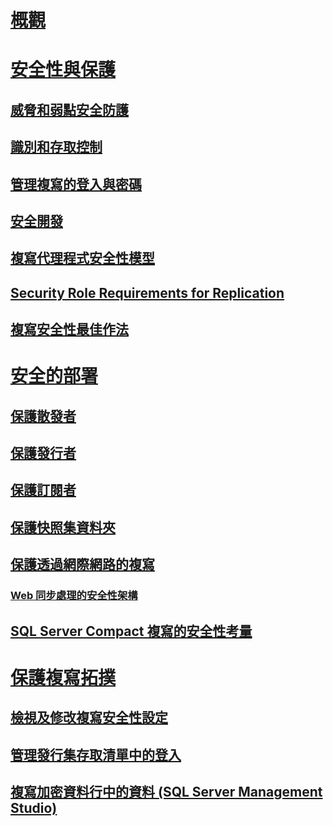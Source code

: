 # [概觀](security-overview-replication.md)  
# [安全性與保護](security-and-protection-replication.md)  
## [威脅和弱點安全防護](threat-and-vulnerability-mitigation-replication.md)  
## [識別和存取控制](identity-and-access-control-replication.md)  
## [管理複寫的登入與密碼](manage-logins-and-passwords-in-replication.md)  
## [安全開發](secure-development-replication.md)  
## [複寫代理程式安全性模型](replication-agent-security-model.md)  
## [Security Role Requirements for Replication](security-role-requirements-for-replication.md)  
## [複寫安全性最佳作法](replication-security-best-practices.md)  
# [安全的部署](secure-deployment-replication.md)  
## [保護散發者](secure-the-distributor.md)  
## [保護發行者](secure-the-publisher.md)  
## [保護訂閱者](secure-the-subscriber.md)  
## [保護快照集資料夾](secure-the-snapshot-folder.md)  
## [保護透過網際網路的複寫](securing-replication-over-the-internet.md)  
### [Web 同步處理的安全性架構](security-architecture-for-web-synchronization.md)  
## [SQL Server Compact 複寫的安全性考量](security-considerations-for-sql-server-compact-replication.md)  
# [保護複寫拓撲](secure-a-replication-topology.md)  
## [檢視及修改複寫安全性設定](view-and-modify-replication-security-settings.md)  
## [管理發行集存取清單中的登入](manage-logins-in-the-publication-access-list.md)  
## [複寫加密資料行中的資料 (SQL Server Management Studio)](replicate-data-in-encrypted-columns-sql-server-management-studio.md)  
